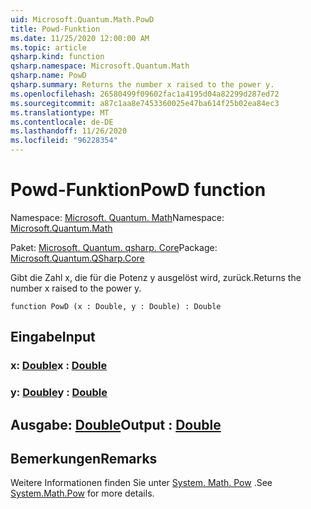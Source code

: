 ```yaml
---
uid: Microsoft.Quantum.Math.PowD
title: Powd-Funktion
ms.date: 11/25/2020 12:00:00 AM
ms.topic: article
qsharp.kind: function
qsharp.namespace: Microsoft.Quantum.Math
qsharp.name: PowD
qsharp.summary: Returns the number x raised to the power y.
ms.openlocfilehash: 26580499f09602fac1a4195d04a82299d287ed72
ms.sourcegitcommit: a87c1aa8e7453360025e47ba614f25b02ea84ec3
ms.translationtype: MT
ms.contentlocale: de-DE
ms.lasthandoff: 11/26/2020
ms.locfileid: "96228354"
---
```

# <a name="powd-function"></a><span data-ttu-id="0020c-102">Powd-Funktion</span><span class="sxs-lookup"><span data-stu-id="0020c-102">PowD function</span></span>

<span data-ttu-id="0020c-103">Namespace: [Microsoft. Quantum. Math](xref:Microsoft.Quantum.Math)</span><span class="sxs-lookup"><span data-stu-id="0020c-103">Namespace: [Microsoft.Quantum.Math](xref:Microsoft.Quantum.Math)</span></span>

<span data-ttu-id="0020c-104">Paket: [Microsoft. Quantum. qsharp. Core](https://nuget.org/packages/Microsoft.Quantum.QSharp.Core)</span><span class="sxs-lookup"><span data-stu-id="0020c-104">Package: [Microsoft.Quantum.QSharp.Core](https://nuget.org/packages/Microsoft.Quantum.QSharp.Core)</span></span>


<span data-ttu-id="0020c-105">Gibt die Zahl x, die für die Potenz y ausgelöst wird, zurück.</span><span class="sxs-lookup"><span data-stu-id="0020c-105">Returns the number x raised to the power y.</span></span>

```qsharp
function PowD (x : Double, y : Double) : Double
```


## <a name="input"></a><span data-ttu-id="0020c-106">Eingabe</span><span class="sxs-lookup"><span data-stu-id="0020c-106">Input</span></span>

### <a name="x--double"></a><span data-ttu-id="0020c-107">x: [Double](xref:microsoft.quantum.lang-ref.double)</span><span class="sxs-lookup"><span data-stu-id="0020c-107">x : [Double](xref:microsoft.quantum.lang-ref.double)</span></span>




### <a name="y--double"></a><span data-ttu-id="0020c-108">y: [Double](xref:microsoft.quantum.lang-ref.double)</span><span class="sxs-lookup"><span data-stu-id="0020c-108">y : [Double](xref:microsoft.quantum.lang-ref.double)</span></span>





## <a name="output--double"></a><span data-ttu-id="0020c-109">Ausgabe: [Double](xref:microsoft.quantum.lang-ref.double)</span><span class="sxs-lookup"><span data-stu-id="0020c-109">Output : [Double](xref:microsoft.quantum.lang-ref.double)</span></span>



## <a name="remarks"></a><span data-ttu-id="0020c-110">Bemerkungen</span><span class="sxs-lookup"><span data-stu-id="0020c-110">Remarks</span></span>

<span data-ttu-id="0020c-111">Weitere Informationen finden Sie unter [System. Math. Pow](https://docs.microsoft.com/dotnet/api/system.math.pow) .</span><span class="sxs-lookup"><span data-stu-id="0020c-111">See [System.Math.Pow](https://docs.microsoft.com/dotnet/api/system.math.pow) for more details.</span></span>